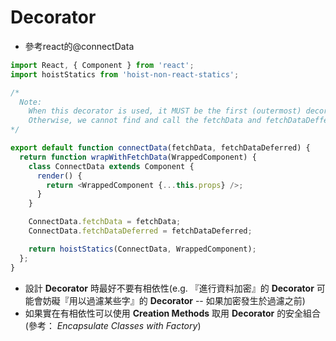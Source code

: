 # Decorator

- 參考react的@connectData

```javascript
import React, { Component } from 'react';
import hoistStatics from 'hoist-non-react-statics';

/*
  Note:
    When this decorator is used, it MUST be the first (outermost) decorator.
    Otherwise, we cannot find and call the fetchData and fetchDataDeffered methods.
*/

export default function connectData(fetchData, fetchDataDeferred) {
  return function wrapWithFetchData(WrappedComponent) {
    class ConnectData extends Component {
      render() {
        return <WrappedComponent {...this.props} />;
      }
    }

    ConnectData.fetchData = fetchData;
    ConnectData.fetchDataDeferred = fetchDataDeferred;

    return hoistStatics(ConnectData, WrappedComponent);
  };
}
```

- 設計 **Decorator** 時最好不要有相依性(e.g. 『進行資料加密』的 **Decorator** 可能會妨礙『用以過濾某些字』的 **Decorator** -- 如果加密發生於過濾之前)
- 如果實在有相依性可以使用 **Creation Methods** 取用 **Decorator** 的安全組合 (參考： *Encapsulate Classes with Factory*)